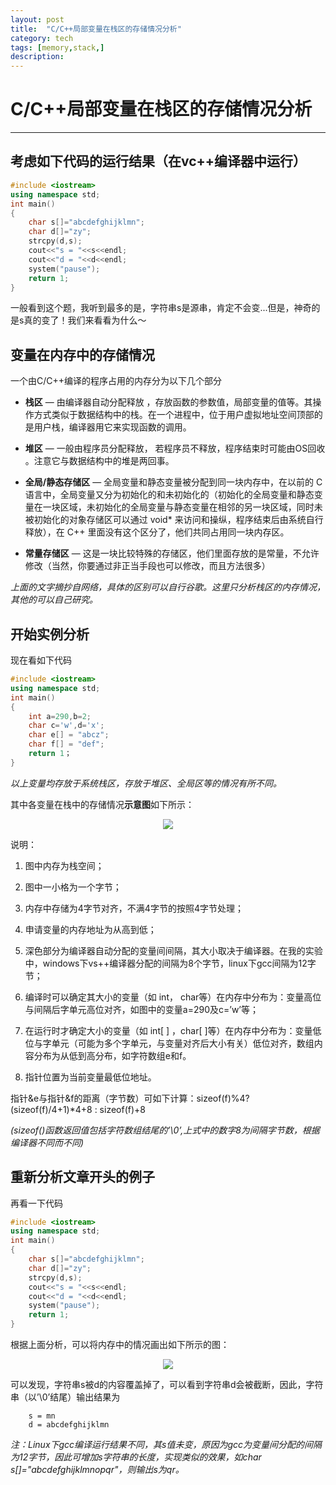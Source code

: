 ```yaml
---
layout: post
title:  "C/C++局部变量在栈区的存储情况分析"
category: tech
tags: [memory,stack,]
description: 
---
```



# C/C++局部变量在栈区的存储情况分析
---
> 

## 考虑如下代码的运行结果（在vc++编译器中运行）

~~~ c++
#include <iostream>
using namespace std;
int main()
{
	char s[]="abcdefghijklmn";
	char d[]="zy";
	strcpy(d,s);
	cout<<"s = "<<s<<endl;
	cout<<"d = "<<d<<endl;
	system("pause");
	return 1;
}
~~~

一般看到这个题，我听到最多的是，字符串s是源串，肯定不会变...但是，神奇的是s真的变了！我们来看看为什么～

## 变量在内存中的存储情况

一个由C/C++编译的程序占用的内存分为以下几个部分

* **栈区** — 由编译器自动分配释放 ，存放函数的参数值，局部变量的值等。其操作方式类似于数据结构中的栈。在一个进程中，位于用户虚拟地址空间顶部的是用户栈，编译器用它来实现函数的调用。

* **堆区** — 一般由程序员分配释放， 若程序员不释放，程序结束时可能由OS回收 。注意它与数据结构中的堆是两回事。

* **全局/静态存储区** — 全局变量和静态变量被分配到同一块内存中，在以前的 C 语言中，全局变量又分为初始化的和未初始化的（初始化的全局变量和静态变量在一块区域，未初始化的全局变量与静态变量在相邻的另一块区域，同时未被初始化的对象存储区可以通过 void* 来访问和操纵，程序结束后由系统自行释放），在 C++ 里面没有这个区分了，他们共同占用同一块内存区。
 
* **常量存储区** — 这是一块比较特殊的存储区，他们里面存放的是常量，不允许修改（当然，你要通过非正当手段也可以修改，而且方法很多）

*上面的文字摘抄自网络，具体的区别可以自行谷歌。这里只分析栈区的内存情况，其他的可以自己研究。*

## 开始实例分析

现在看如下代码

~~~ c++
#include <iostream>
using namespace std;
int main()
{
	int a=290,b=2;
	char c='w',d='x';
	char e[] = "abcz";
	char f[] = "def";
	return 1；
}
~~~

*以上变量均存放于系统栈区，存放于堆区、全局区等的情况有所不同。*

其中各变量在栈中的存储情况**示意图**如下所示：

<center>
    <p><img src="https://raw.githubusercontent.com/nuaa-wangj/nuaa-wangj.github.io/master/img/blogs/blog-memory-example.png" align="center"></p>
</center>

说明：

1. 图中内存为栈空间；

2. 图中一小格为一个字节；

3. 内存中存储为4字节对齐，不满4字节的按照4字节处理；

5. 申请变量的内存地址为从高到低；

6. 深色部分为编译器自动分配的变量间间隔，其大小取决于编译器。在我的实验中，windows下vs++编译器分配的间隔为8个字节，linux下gcc间隔为12字节；

7. 编译时可以确定其大小的变量（如 int， char等）在内存中分布为：变量高位与间隔后字单元高位对齐，如图中的变量a=290及c=’w’等；

8. 在运行时才确定大小的变量（如 int[ ] ，char[ ]等）在内存中分布为：变量低位与字单元（可能为多个字单元，与变量对齐后大小有关）低位对齐，数组内容分布为从低到高分布，如字符数组e和f。

9. 指针位置为当前变量最低位地址。

指针&e与指针&f的距离（字节数）可如下计算：sizeof(f)%4? (sizeof(f)/4+1)*4+8 : sizeof(f)+8

*(sizeof()函数返回值包括字符数组结尾的’\0’,上式中的数字8为间隔字节数，根据编译器不同而不同)*

## 重新分析文章开头的例子

再看一下代码

~~~ c++
#include <iostream>
using namespace std;
int main()
{
	char s[]="abcdefghijklmn";
	char d[]="zy";
	strcpy(d,s);
	cout<<"s = "<<s<<endl;
	cout<<"d = "<<d<<endl;
	system("pause");
	return 1;
}
~~~

根据上面分析，可以将内存中的情况画出如下所示的图：

<center>
    <p><img src="https://raw.githubusercontent.com/nuaa-wangj/nuaa-wangj.github.io/master/img/blogs/blog-memory-analysis.png" align="center"></p>
</center>

可以发现，字符串s被d的内容覆盖掉了，可以看到字符串d会被截断，因此，字符串（以’\0’结尾）输出结果为

~~~~~
	s = mn
	d = abcdefghijklmn
~~~~~

*注：Linux下gcc编译运行结果不同，其s值未变，原因为gcc为变量间分配的间隔为12字节，因此可增加s字符串的长度，实现类似的效果，如char s[]="abcdefghijklmnopqr"，则输出s为qr。*
